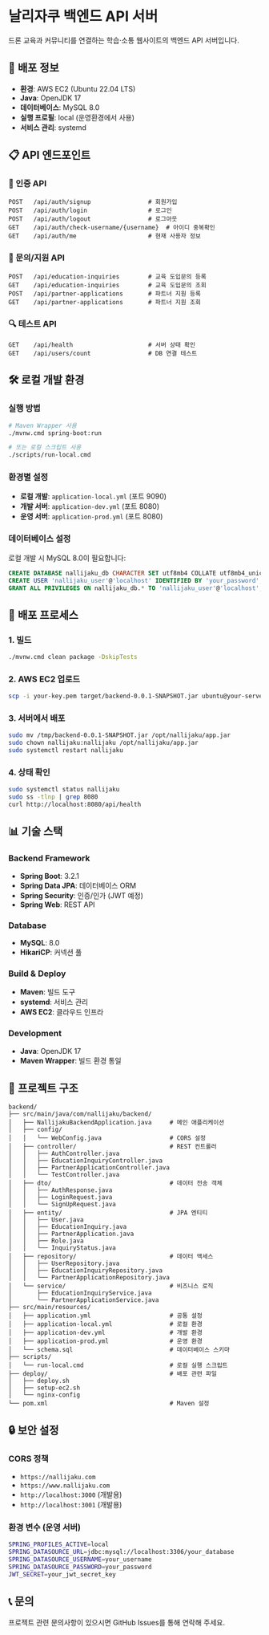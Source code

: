 # 날리자쿠 백엔드 API 서버

드론 교육과 커뮤니티를 연결하는 학습·소통 웹사이트의 백엔드 API 서버입니다.

## 🚀 배포 정보

- **환경**: AWS EC2 (Ubuntu 22.04 LTS)
- **Java**: OpenJDK 17
- **데이터베이스**: MySQL 8.0
- **실행 프로필**: local (운영환경에서 사용)
- **서비스 관리**: systemd

## 📋 API 엔드포인트

### 🔐 인증 API
```
POST   /api/auth/signup                # 회원가입
POST   /api/auth/login                 # 로그인  
POST   /api/auth/logout                # 로그아웃
GET    /api/auth/check-username/{username}  # 아이디 중복확인
GET    /api/auth/me                    # 현재 사용자 정보
```

### 📝 문의/지원 API
```
POST   /api/education-inquiries        # 교육 도입문의 등록
GET    /api/education-inquiries        # 교육 도입문의 조회
POST   /api/partner-applications       # 파트너 지원 등록  
GET    /api/partner-applications       # 파트너 지원 조회
```

### 🔍 테스트 API
```
GET    /api/health                     # 서버 상태 확인
GET    /api/users/count                # DB 연결 테스트
```

## 🛠️ 로컬 개발 환경

### 실행 방법
```bash
# Maven Wrapper 사용
./mvnw.cmd spring-boot:run

# 또는 로컬 스크립트 사용  
./scripts/run-local.cmd
```

### 환경별 설정
- **로컬 개발**: `application-local.yml` (포트 9090)
- **개발 서버**: `application-dev.yml` (포트 8080)  
- **운영 서버**: `application-prod.yml` (포트 8080)

### 데이터베이스 설정
로컬 개발 시 MySQL 8.0이 필요합니다:
```sql
CREATE DATABASE nallijaku_db CHARACTER SET utf8mb4 COLLATE utf8mb4_unicode_ci;
CREATE USER 'nallijaku_user'@'localhost' IDENTIFIED BY 'your_password';
GRANT ALL PRIVILEGES ON nallijaku_db.* TO 'nallijaku_user'@'localhost';
```

## 🔧 배포 프로세스

### 1. 빌드
```bash
./mvnw.cmd clean package -DskipTests
```

### 2. AWS EC2 업로드
```bash
scp -i your-key.pem target/backend-0.0.1-SNAPSHOT.jar ubuntu@your-server-ip:/tmp/
```

### 3. 서버에서 배포
```bash
sudo mv /tmp/backend-0.0.1-SNAPSHOT.jar /opt/nallijaku/app.jar
sudo chown nallijaku:nallijaku /opt/nallijaku/app.jar
sudo systemctl restart nallijaku
```

### 4. 상태 확인
```bash
sudo systemctl status nallijaku
sudo ss -tlnp | grep 8080
curl http://localhost:8080/api/health
```

## 📊 기술 스택

### Backend Framework
- **Spring Boot**: 3.2.1
- **Spring Data JPA**: 데이터베이스 ORM
- **Spring Security**: 인증/인가 (JWT 예정)
- **Spring Web**: REST API

### Database
- **MySQL**: 8.0
- **HikariCP**: 커넥션 풀

### Build & Deploy  
- **Maven**: 빌드 도구
- **systemd**: 서비스 관리
- **AWS EC2**: 클라우드 인프라

### Development
- **Java**: OpenJDK 17
- **Maven Wrapper**: 빌드 환경 통일

## 📁 프로젝트 구조

```
backend/
├── src/main/java/com/nallijaku/backend/
│   ├── NallijakuBackendApplication.java     # 메인 애플리케이션
│   ├── config/
│   │   └── WebConfig.java                   # CORS 설정
│   ├── controller/                          # REST 컨트롤러
│   │   ├── AuthController.java
│   │   ├── EducationInquiryController.java
│   │   ├── PartnerApplicationController.java
│   │   └── TestController.java
│   ├── dto/                                 # 데이터 전송 객체
│   │   ├── AuthResponse.java
│   │   ├── LoginRequest.java
│   │   └── SignUpRequest.java
│   ├── entity/                              # JPA 엔티티
│   │   ├── User.java
│   │   ├── EducationInquiry.java
│   │   ├── PartnerApplication.java
│   │   ├── Role.java
│   │   └── InquiryStatus.java
│   ├── repository/                          # 데이터 액세스
│   │   ├── UserRepository.java
│   │   ├── EducationInquiryRepository.java
│   │   └── PartnerApplicationRepository.java
│   └── service/                             # 비즈니스 로직
│       ├── EducationInquiryService.java
│       └── PartnerApplicationService.java
├── src/main/resources/
│   ├── application.yml                      # 공통 설정
│   ├── application-local.yml                # 로컬 환경
│   ├── application-dev.yml                  # 개발 환경  
│   ├── application-prod.yml                 # 운영 환경
│   └── schema.sql                           # 데이터베이스 스키마
├── scripts/
│   └── run-local.cmd                        # 로컬 실행 스크립트
├── deploy/                                  # 배포 관련 파일
│   ├── deploy.sh
│   ├── setup-ec2.sh
│   └── nginx-config
└── pom.xml                                  # Maven 설정
```

## 🔒 보안 설정

### CORS 정책
- `https://nallijaku.com`
- `https://www.nallijaku.com`  
- `http://localhost:3000` (개발용)
- `http://localhost:3001` (개발용)

### 환경 변수 (운영 서버)
```bash
SPRING_PROFILES_ACTIVE=local
SPRING_DATASOURCE_URL=jdbc:mysql://localhost:3306/your_database
SPRING_DATASOURCE_USERNAME=your_username
SPRING_DATASOURCE_PASSWORD=your_password
JWT_SECRET=your_jwt_secret_key
```

## 📞 문의

프로젝트 관련 문의사항이 있으시면 GitHub Issues를 통해 연락해 주세요.